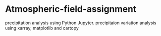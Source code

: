 # Atmospheric-field-assignment
precipitation analysis using Python Jupyter.
precipitaion variation analysis using xarray, matplotlib and cartopy
